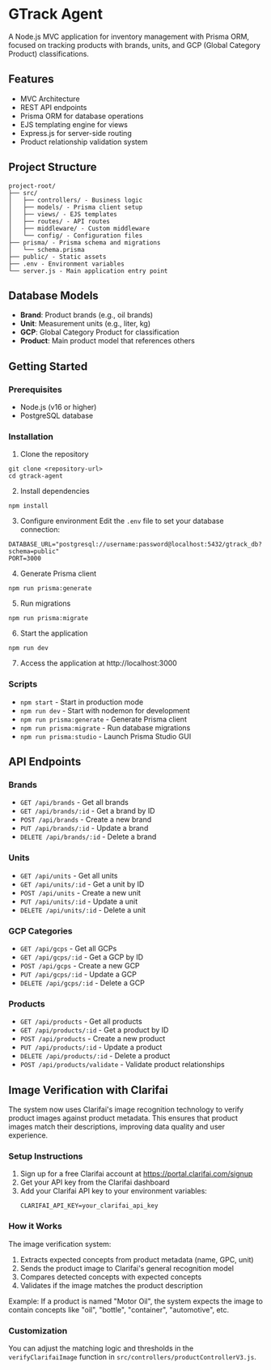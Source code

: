 # GTrack Agent

A Node.js MVC application for inventory management with Prisma ORM, focused on tracking products with brands, units, and GCP (Global Category Product) classifications.

## Features

- MVC Architecture
- REST API endpoints
- Prisma ORM for database operations
- EJS templating engine for views
- Express.js for server-side routing
- Product relationship validation system

## Project Structure

```
project-root/
├── src/
│   ├── controllers/ - Business logic
│   ├── models/ - Prisma client setup
│   ├── views/ - EJS templates
│   ├── routes/ - API routes
│   ├── middleware/ - Custom middleware
│   └── config/ - Configuration files
├── prisma/ - Prisma schema and migrations
│   └── schema.prisma
├── public/ - Static assets
├── .env - Environment variables
└── server.js - Main application entry point
```

## Database Models

- **Brand**: Product brands (e.g., oil brands)
- **Unit**: Measurement units (e.g., liter, kg)
- **GCP**: Global Category Product for classification
- **Product**: Main product model that references others

## Getting Started

### Prerequisites

- Node.js (v16 or higher)
- PostgreSQL database

### Installation

1. Clone the repository
```
git clone <repository-url>
cd gtrack-agent
```

2. Install dependencies
```
npm install
```

3. Configure environment
Edit the `.env` file to set your database connection:
```
DATABASE_URL="postgresql://username:password@localhost:5432/gtrack_db?schema=public"
PORT=3000
```

4. Generate Prisma client
```
npm run prisma:generate
```

5. Run migrations
```
npm run prisma:migrate
```

6. Start the application
```
npm run dev
```

7. Access the application at http://localhost:3000

### Scripts

- `npm start` - Start in production mode
- `npm run dev` - Start with nodemon for development
- `npm run prisma:generate` - Generate Prisma client
- `npm run prisma:migrate` - Run database migrations
- `npm run prisma:studio` - Launch Prisma Studio GUI

## API Endpoints

### Brands
- `GET /api/brands` - Get all brands
- `GET /api/brands/:id` - Get a brand by ID
- `POST /api/brands` - Create a new brand
- `PUT /api/brands/:id` - Update a brand
- `DELETE /api/brands/:id` - Delete a brand

### Units
- `GET /api/units` - Get all units
- `GET /api/units/:id` - Get a unit by ID
- `POST /api/units` - Create a new unit
- `PUT /api/units/:id` - Update a unit
- `DELETE /api/units/:id` - Delete a unit

### GCP Categories
- `GET /api/gcps` - Get all GCPs
- `GET /api/gcps/:id` - Get a GCP by ID
- `POST /api/gcps` - Create a new GCP
- `PUT /api/gcps/:id` - Update a GCP
- `DELETE /api/gcps/:id` - Delete a GCP

### Products
- `GET /api/products` - Get all products
- `GET /api/products/:id` - Get a product by ID
- `POST /api/products` - Create a new product
- `PUT /api/products/:id` - Update a product
- `DELETE /api/products/:id` - Delete a product
- `POST /api/products/validate` - Validate product relationships

## Image Verification with Clarifai

The system now uses Clarifai's image recognition technology to verify product images against product metadata. This ensures that product images match their descriptions, improving data quality and user experience.

### Setup Instructions

1. Sign up for a free Clarifai account at https://portal.clarifai.com/signup
2. Get your API key from the Clarifai dashboard
3. Add your Clarifai API key to your environment variables:
   ```
   CLARIFAI_API_KEY=your_clarifai_api_key
   ```

### How it Works

The image verification system:
1. Extracts expected concepts from product metadata (name, GPC, unit)
2. Sends the product image to Clarifai's general recognition model
3. Compares detected concepts with expected concepts
4. Validates if the image matches the product description

Example: If a product is named "Motor Oil", the system expects the image to contain concepts like "oil", "bottle", "container", "automotive", etc.

### Customization

You can adjust the matching logic and thresholds in the `verifyClarifaiImage` function in `src/controllers/productControllerV3.js`.
